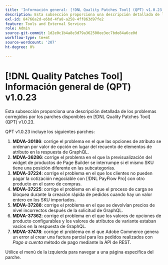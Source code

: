 ```yaml
---
title: 'Información general: [!DNL Quality Patches Tool] (QPT) v1.0.23'
description: Esta subsección proporciona una descripción detallada de los problemas corregidos por los parches disponibles en [!DNL Quality Patches Tool] (QPT) v1.0.23.
exl-id: 84766a2d-e6bd-4fa8-a258-4ff863d97fe2
feature: Tools and External Services
role: Admin
source-git-commit: 1d2e0c1b4a8e3d79a362500ee3ec7bde84a6ce0d
workflow-type: tm+mt
source-wordcount: '207'
ht-degree: 0%

---
```


# [!DNL Quality Patches Tool] Información general de (QPT) v1.0.23

Esta subsección proporciona una descripción detallada de los problemas corregidos por los parches disponibles en [!DNL Quality Patches Tool] (QPT) v1.0.23.

QPT v1.0.23 incluye los siguientes parches:

1. **MDVA-30186**: corrige el problema en el que las opciones de atributo se ordenan por valor de opción en lugar del recuento de elementos de atributo en la respuesta de GraphQL.
1. **MDVA-36286**: corrige el problema en el que la previsualización del widget de productos de Page Builder se interrumpe si el mismo SKU tiene una posición diferente en las subcategorías.
1. **MDVA-37224**: corrige el problema en el que los clientes no pueden pagar la cotización negociable con [!DNL PayFlow Pro] con otro producto en el carro de compras.
1. **MDVA-37225**: corrige el problema en el que el proceso de carga se bloquea durante la creación rápida de pedidos cuando hay un valor entero en los SKU importados.
1. **MDVA-37288**: corrige el problema en el que se devolvían precios de nivel incorrectos después de la solicitud de GraphQL.
1. **MDVA-37362**: corrige el problema en el que los valores de opciones de producto configurables y los valores de atributos de variante estaban vacíos en la respuesta de GraphQL.
1. **MDVA-37478**: corrige el problema en el que Adobe Commerce genera un error al crear una factura parcial para los pedidos realizados con *Pago a cuenta* método de pago mediante la API de REST.

Utilice el menú de la izquierda para navegar a una página específica del parche.
